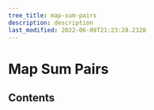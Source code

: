 ```yaml
---
tree_title: map-sum-pairs
description: description
last_modified: 2022-06-09T21:23:28.2328
---
```


# Map Sum Pairs

## Contents
